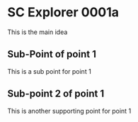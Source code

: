 # SC Explorer 0001a

This is the main idea

## Sub-Point of point 1

This is a sub point for point 1
## Sub-point 2 of point 1
This is another supporting point for point 1
